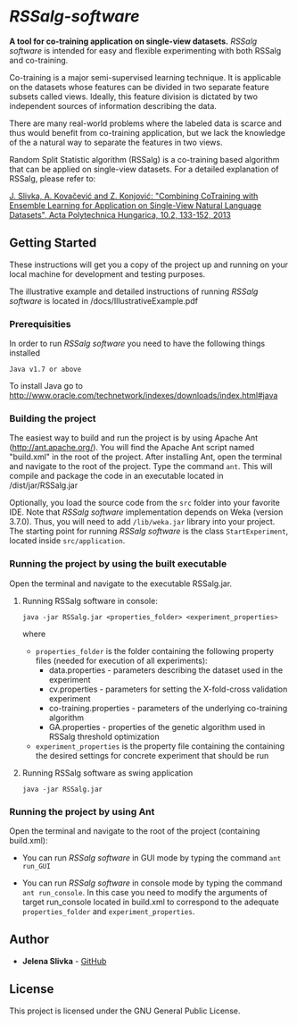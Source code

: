 # _RSSalg-software_

**A tool for co-training application on single-view datasets.**
_RSSalg software_ is intended for easy and flexible experimenting with both RSSalg and co-training.

Co-training is a major semi-supervised learning technique. It is applicable on the datasets whose features can be divided in two separate feature subsets called views. Ideally, this feature division is dictated by two independent sources of information describing the data. 

There are many real-world problems where the labeled data is scarce and thus would benefit from co-training application, but we lack the knowledge of the a natural way to separate the features in two views.

Random Split Statistic algorithm (RSSalg) is a co-training based algorithm that can be applied on single-view datasets. For a detailed explanation of RSSalg, please refer to:

[J. Slivka, A. Kovačević and Z. Konjović: "Combining CoTraining
with Ensemble Learning for Application on Single-View Natural Language Datasets", Acta Polytechnica Hungarica, 10.2, 133-152, 2013](http://uni-obuda.hu/journal/Slivka_Kovacevic_Konjovic_40.pdf)

## Getting Started

These instructions will get you a copy of the project up and running on your local machine for development and testing purposes. 

The illustrative example and detailed instructions of running _RSSalg software_ is located in /docs/IllustrativeExample.pdf

### Prerequisities

In order to run _RSSalg software_ you need to have the following things installed

```
Java v1.7 or above
```
To install Java go to http://www.oracle.com/technetwork/indexes/downloads/index.html#java

### Building the project

The easiest way to build and run the project is by using Apache Ant (http://ant.apache.org/). You will find the Apache Ant script named "build.xml" in the root of the project.
After installing Ant, open the terminal and navigate to the root of the project. Type the command ```ant```. This will compile and package the code in an executable located in /dist/jar/RSSalg.jar

Optionally, you load the source code from the ```src``` folder into your favorite IDE. Note that _RSSalg software_ implementation depends on Weka (version 3.7.0). Thus, you will need to add ```/lib/weka.jar``` library into your project. The starting point for running _RSSalg software_ is the class `StartExperiment`, located inside `src/application`.

### **Running the project by using the built executable**

Open the terminal and navigate to the executable RSSalg.jar.
 
1. Running RSSalg software in console:
	```
	java -jar RSSalg.jar <properties_folder> <experiment_properties>
	```
	where 
	* `properties_folder` is the folder containing the following property files (needed for execution of all experiments): 
		* data.properties - parameters describing the dataset used in the experiment
		* cv.properties - parameters for setting the X-fold-cross validation experiment
		* co-training.properties - parameters of the underlying co-training algorithm
		* GA.properties - properties of the genetic algorithm used in RSSalg threshold optimization
	* `experiment_properties` is the property file containing the containing the desired settings for concrete experiment that should be run

2. Running RSSalg software as swing application
	```
	java -jar RSSalg.jar
	```

### **Running the project by using Ant**

Open the terminal and navigate to the root of the project (containing build.xml): 
	
* You can run _RSSalg software_ in GUI mode by typing the command ```ant run_GUI```

* You can run _RSSalg software_ in console mode by typing the command ```ant run_console```. In this case you need to modify the arguments of target run_console located in build.xml to correspond to the adequate `properties_folder` and `experiment_properties`.
	
## Author

* **Jelena Slivka** - [GitHub](https://github.com/slivkaje)

## License

This project is licensed under the GNU General Public License.
